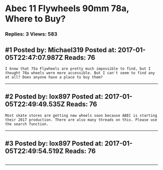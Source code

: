 # Abec 11 Flywheels 90mm 78a, Where to Buy?

### Replies: 3 Views: 583

## \#1 Posted by: Michael319 Posted at: 2017-01-05T22:47:07.987Z Reads: 76

```
I know that 75a Flywheels are pretty much impossible to find, but I thought 78a wheels were more accessible. But I can't seem to find any at all? Does anyone have a place to buy them?
```

---
## \#2 Posted by: lox897 Posted at: 2017-01-05T22:49:49.535Z Reads: 76

```
Most skate stores are getting new wheels soon because ABEC is starting their 2017 production. There are also many threads on this. Please use the search function.
```

---
## \#3 Posted by: lox897 Posted at: 2017-01-05T22:49:54.519Z Reads: 76

```

```

---
